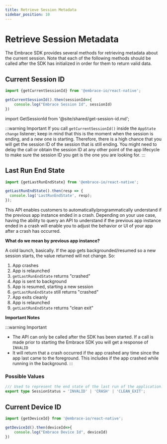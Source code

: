 ```yaml
---
title: Retrieve Session Metadata
sidebar_position: 10
---
```


# Retrieve Session Metadata

The Embrace SDK provides several methods for retrieving metadata about the current session. Note that each of the
following methods should be called after the SDK has initialized in order for them to return valid data.

## Current Session ID

```javascript
import {getCurrentSessionId} from '@embrace-io/react-native';

getCurrentSessionId().then(sessionId=>{
    console.log("Embrace Session Id", sessionId)
})
```  

import GetSessionId from '@site/shared/get-session-id.md';

<GetSessionId hideHeader />

:::warning Important
If you call `getCurrentSessionId()` inside the `AppState change` listener; keep in mind that this is the moment when
the session is ending, and a new one is starting. Therefore, there is a high chance that you will get the session ID of
the session that is still ending. You might need to delay the call or obtain the session ID at any other point of the app
lifecycle to make sure the session ID you get is the one you are looking for.
:::


## Last Run End State

```javascript
import {getLastRunEndState} from '@embrace-io/react-native';

getLastRunEndState().then(resp => {
  console.log('LastRunEndState', resp);
});
```

This API enables customers to automatically/programmatically understand if the previous app instance ended in a crash.
Depending on your use case, having the ability to query an API to understand if the previous app instance ended in a crash
will enable you to adjust the behavior or UI of your app after a crash has occurred.

**What do we mean by previous app instance?** 

A cold launch, basically. If the app gets backgrounded/resumed so a new session starts, the value returned will not change. So:

1. App crashes
2. App is relaunched
3. `getLastRunEndState` returns "crashed"
4. App is sent to background
5. App is resumed, starting a new session
6. `getLastRunEndState` still returns "crashed"
7. App exits cleanly
8. App is relaunched
9. `getLastRunEndState` returns "clean exit"


**Important Notes**

:::warning Important
- The API can only be called after the SDK has been started. If a call is made prior to starting the Embrace SDK you will get a response of `INVALID`
- It will return that a crash occurred if the app crashed any time since the app last came to the foreground. This includes if the app crashed while running in the background.
:::

### Possible Values

```typescript
/// Used to represent the end state of the last run of the application.
export type SessionStatus = 'INVALID' | 'CRASH' | 'CLEAN_EXIT';
```

## Current Device ID

```javascript
import {getDeviceId} from '@embrace-io/react-native';

getDeviceId().then(deviceId=>{
    console.log("Embrace Device Id", deviceId)
})
```  